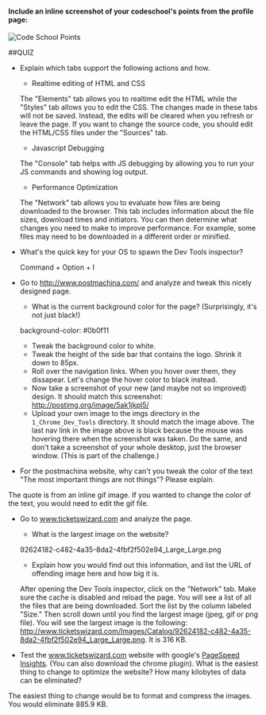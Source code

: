 #### Include an inline screenshot of your codeschool's points from the profile page:

<img src="imgs/codeschool_points.jpeg" alt="Code School Points">

##QUIZ
* Explain which tabs support the following actions and how.
  * Realtime editing of HTML and CSS

  The "Elements" tab allows you to realtime edit the HTML while the "Styles" tab allows you to edit the CSS. The changes made in these tabs will not be saved. Instead, the edits will be cleared when you refresh or leave the page. If you want to change the source code, you should edit the HTML/CSS files under the "Sources" tab. 

  * Javascript Debugging

  The "Console" tab helps with JS debugging by allowing you to run your JS commands and showing log output.  

  * Performance Optimization 

  The "Network" tab allows you to evaluate how files are being downloaded to the browser. This tab includes information about the file sizes, download times and initiators. You can then determine what changes you need to make to improve performance. For example, some files may need to be downloaded in a different order or minified. 

* What's the quick key for your OS to spawn the Dev Tools inspector?

  Command + Option + I

* Go to http://www.postmachina.com/ and analyze and tweak this nicely designed page.
  * What is the current background color for the page?  (Surprisingly, it's not just black!)

  background-color: #0b0f11

  * Tweak the background color to white.
  * Tweak the height of the side bar that contains the logo.  Shrink it down to 85px.
  * Roll over the navigation links.  When you hover over them, they dissapear.  Let's change the hover color to black instead.
  * Now take a screenshot of your new (and maybe not so improved) design.  It should match this screenshot: http://postimg.org/image/5ak1jkpl5/
  * Upload your own image to the imgs directory in the `1_Chrome_Dev_Tools` directory.  It should match the image above. The last nav link in the image above is black because the mouse was hovering there when the screenshot was taken. Do the same, and don't take a screenshot of your whole desktop, just the browser window. (This is part of the challenge.)

* For the postmachina website, why can't you tweak the color of the text "The most important things are not things"?  Please explain.

The quote is from an inline gif image. If you wanted to change the color of the text, you would need to edit the gif file.

* Go to www.ticketswizard.com and analyze the page.  
  * What is the largest image on the website? 

  92624182-c482-4a35-8da2-4fbf2f502e94_Large_Large.png

  * Explain how you would find out this information, and list the URL of offending image here and how big it is.

  After opening the Dev Tools inspector, click on the "Network" tab. Make sure the cache is disabled and reload the page. You will see a list of all the files that are being downloaded. Sort the list by the column labeled "Size." Then scroll down until you find the largest image (jpeg, gif or png file). You will see the largest image is the following: http://www.ticketswizard.com/Images/Catalog/92624182-c482-4a35-8da2-4fbf2f502e94_Large_Large.png. It is 316 KB.
  

* Test the www.ticketswizard.com website with google's [PageSpeed Insights](http://www.ticketswizard.com/).  (You can also download the chrome plugin).  What is the easiest thing to change to optimize the website?  How many kilobytes of data can be eliminated?

The easiest thing to change would be to format and compress the images. You would eliminate 885.9 KB.  